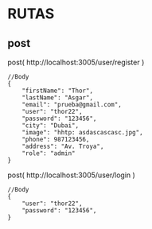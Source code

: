 # RUTAS

## post
post( http://localhost:3005/user/register )
```
//Body
{
    "firstName": "Thor",
    "lastName": "Asgar",
    "email": "prueba@gmail.com",
    "user": "thor22",
    "password": "123456",
    "city": "Dubai",
    "image": "hhtp: asdascascasc.jpg",
    "phone": 987123456,
    "address": "Av. Troya",
    "role": "admin"
}
```

post( http://localhost:3005/user/login )
```
//Body
{
    "user": "thor22",
    "password": "123456",
}
```

